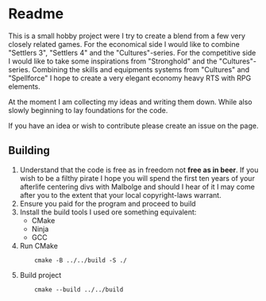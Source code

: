 # Readme
This is a small hobby project were I try to create a blend from
a few very closely related games.
For the economical side I would like to combine "Settlers 3", "Settlers 4"
and the "Cultures"-series.
For the competitive side I would like to take some inspirations from
"Stronghold" and the "Cultures"-series.
Combining the skills and equipments systems from "Cultures" and "Spellforce"
I hope to create a very elegant economy heavy RTS with RPG elements.

At the moment I am collecting my ideas and writing them down.
While also slowly beginning to lay foundations for the code.

If you have an idea or wish to contribute please create an issue on the page.

## Building

1. Understand that the code is free as in freedom not **free as in beer**.
	If you wish to be a filthy pirate I hope you will spend the first ten years 
	of your afterlife centering divs with Malbolge and should I hear of it
	I may come after you to the extent that your local copyright-laws warrant.
2. Ensure you paid for the program and proceed to build
3. Install the build tools I used ore something equivalent:
	- CMake
	- Ninja
	- GCC
4. Run CMake
	``` 
		cmake -B ../../build -S ./
	```
5. Build project
	``` 
		cmake --build ../../build
	```